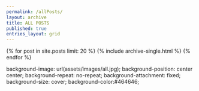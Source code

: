 ```yaml
---
permalink: /allPosts/
layout: archive
title: ALL POSTS
published: true
entries_layout: grid
---
```

{% for post in site.posts limit: 20 %}
  {% include archive-single.html %}
{% endfor %}

background-image: url(assets/images/all.jpg);
background-position: center center;
background-repeat: no-repeat;
background-attachment: fixed;
background-size: cover;
background-color:#464646;


